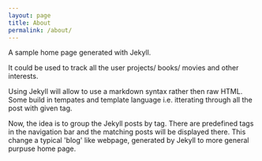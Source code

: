 ```yaml
---
layout: page
title: About
permalink: /about/
---
```



A sample home page generated with Jekyll.

It could be used to track all the user projects/ books/ movies and other
interests.

Using Jekyll will allow to use a markdown syntax rather then raw HTML. Some
build in tempates and template language i.e. itterating through all the post
with given tag. 

Now, the idea is to group the Jekyll posts by tag. There are predefined tags in
the navigation bar and the matching posts will be displayed there. This change
a typical 'blog' like webpage, generated by Jekyll to more general purpuse home
page.
